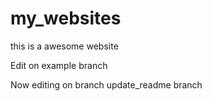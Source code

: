 # my_websites

this is a awesome website

Edit on example branch

Now editing on branch update_readme branch
